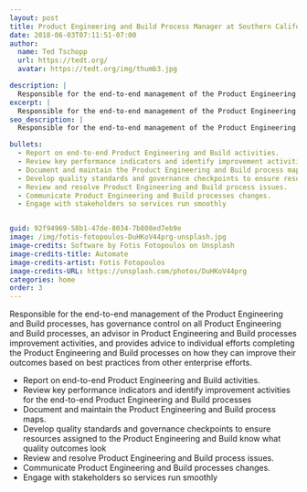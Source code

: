 ```yaml
---
layout: post
title: Product Engineering and Build Process Manager at Southern California Edison
date: 2018-06-03T07:11:51-07:00
author:
  name: Ted Tschopp
  url: https://tedt.org/
  avatar: https://tedt.org/img/thumb3.jpg

description: |
  Responsible for the end-to-end management of the Product Engineering and Build processes, has governance control on all Product Engineering and Build processes, an advisor in Product Engineering and Build processes improvement activities, and provides advice to individual efforts completing the Product Engineering and Build processes on how they can improve their outcomes based on best practices from other enterprise efforts.
excerpt: |
  Responsible for the end-to-end management of the Product Engineering and Build processes, has governance control on all Product Engineering and Build processes, an advisor in Product Engineering and Build processes improvement activities, and provides advice to individual efforts completing the Product Engineering and Build processes on how they can improve their outcomes based on best practices from other enterprise efforts.   
seo_description: |
  Responsible for the end-to-end management of the Product Engineering and Build processes, has governance control on all Product Engineering and Build processes, an advisor in Product Engineering and Build processes improvement activities, and provides advice to individual efforts completing the Product Engineering and Build processes on how they can improve their outcomes based on best practices from other enterprise efforts.

bullets:
  - Report on end-to-end Product Engineering and Build activities.
  - Review key performance indicators and identify improvement activities for the end-to-end Product Engineering and Build processes
  - Document and maintain the Product Engineering and Build process maps.
  - Develop quality standards and governance checkpoints to ensure resources assigned to the Product Engineering and Build know what quality outcomes look
  - Review and resolve Product Engineering and Build process issues.
  - Communicate Product Engineering and Build processes changes.
  - Engage with stakeholders so services run smoothly


guid: 92f94969-58b1-47de-8034-7b808ed7eb9e
image: /img/fotis-fotopoulos-DuHKoV44prg-unsplash.jpg
image-credits: Software by Fotis Fotopoulos on Unsplash
image-credits-title: Automate 
image-credits-artist: Fotis Fotopoulos
image-credits-URL: https://unsplash.com/photos/DuHKoV44prg
categories: home
order: 3
---
```



Responsible for the end-to-end management of the Product Engineering and Build processes, has governance control on all Product Engineering and Build processes, an advisor in Product Engineering and Build processes improvement activities, and provides advice to individual efforts completing the Product Engineering and Build processes on how they can improve their outcomes based on best practices from other enterprise efforts.

* Report on end-to-end Product Engineering and Build activities.
* Review key performance indicators and identify improvement activities for the end-to-end Product Engineering and Build processes
* Document and maintain the Product Engineering and Build process maps.
* Develop quality standards and governance checkpoints to ensure resources assigned to the Product Engineering and Build know what quality outcomes look
* Review and resolve Product Engineering and Build process issues.
* Communicate Product Engineering and Build processes changes.
* Engage with stakeholders so services run smoothly